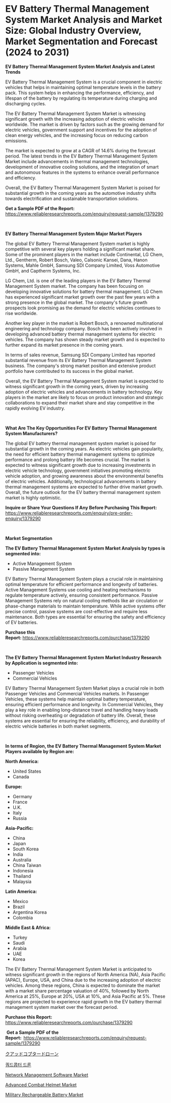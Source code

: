 <p><h1>EV Battery Thermal Management System Market Analysis and Market Size: Global Industry Overview, Market Segmentation and Forecast (2024 to 2031)</h1></p><p><strong>EV Battery Thermal Management System Market Analysis and Latest Trends</strong></p>
<p><p>EV Battery Thermal Management System is a crucial component in electric vehicles that helps in maintaining optimal temperature levels in the battery pack. This system helps in enhancing the performance, efficiency, and lifespan of the battery by regulating its temperature during charging and discharging cycles.</p><p>The EV Battery Thermal Management System Market is witnessing significant growth with the increasing adoption of electric vehicles worldwide. The market is driven by factors such as the growing demand for electric vehicles, government support and incentives for the adoption of clean energy vehicles, and the increasing focus on reducing carbon emissions.</p><p>The market is expected to grow at a CAGR of 14.6% during the forecast period. The latest trends in the EV Battery Thermal Management System Market include advancements in thermal management technologies, development of innovative cooling solutions, and the integration of smart and autonomous features in the systems to enhance overall performance and efficiency.</p><p>Overall, the EV Battery Thermal Management System Market is poised for substantial growth in the coming years as the automotive industry shifts towards electrification and sustainable transportation solutions.</p></p>
<p><strong>Get a Sample PDF of the Report:&nbsp;</strong> <a href="https://www.reliableresearchreports.com/enquiry/request-sample/1379290">https://www.reliableresearchreports.com/enquiry/request-sample/1379290</a></p>
<p>&nbsp;</p>
<p><strong>EV Battery Thermal Management System Major Market Players</strong></p>
<p><p>The global EV Battery Thermal Management System market is highly competitive with several key players holding a significant market share. Some of the prominent players in the market include Continental, LG Chem, Ltd., Gentherm, Robert Bosch, Valeo, Calsonic Kansei, Dana, Hanon Systems, Mahle GmbH, Samsung SDI Company Limited, Voss Automotive GmbH, and Captherm Systems, Inc.</p><p>LG Chem, Ltd. is one of the leading players in the EV Battery Thermal Management System market. The company has been focusing on developing innovative solutions for battery thermal management. LG Chem has experienced significant market growth over the past few years with a strong presence in the global market. The company's future growth prospects look promising as the demand for electric vehicles continues to rise worldwide.</p><p>Another key player in the market is Robert Bosch, a renowned multinational engineering and technology company. Bosch has been actively involved in developing advanced battery thermal management systems for electric vehicles. The company has shown steady market growth and is expected to further expand its market presence in the coming years.</p><p>In terms of sales revenue, Samsung SDI Company Limited has reported substantial revenue from its EV Battery Thermal Management System business. The company's strong market position and extensive product portfolio have contributed to its success in the global market.</p><p>Overall, the EV Battery Thermal Management System market is expected to witness significant growth in the coming years, driven by increasing adoption of electric vehicles and advancements in battery technology. Key players in the market are likely to focus on product innovation and strategic collaborations to expand their market share and stay competitive in the rapidly evolving EV industry.</p></p>
<p>&nbsp;</p>
<p><strong>What Are The Key Opportunities For EV Battery Thermal Management System Manufacturers?</strong></p>
<p><p>The global EV battery thermal management system market is poised for substantial growth in the coming years. As electric vehicles gain popularity, the need for efficient battery thermal management systems to optimize performance and prolong battery life becomes crucial. The market is expected to witness significant growth due to increasing investments in electric vehicle technology, government initiatives promoting electric vehicle adoption, and growing awareness about the environmental benefits of electric vehicles. Additionally, technological advancements in battery thermal management systems are expected to further drive market growth. Overall, the future outlook for the EV battery thermal management system market is highly optimistic.</p></p>
<p><strong>Inquire or Share Your Questions If Any Before Purchasing This Report:</strong> <a href="https://www.reliableresearchreports.com/enquiry/pre-order-enquiry/1379290">https://www.reliableresearchreports.com/enquiry/pre-order-enquiry/1379290</a></p>
<p>&nbsp;</p>
<p><strong>Market Segmentation</strong></p>
<p><strong>The EV Battery Thermal Management System Market Analysis by types is segmented into:</strong></p>
<p><ul><li>Active Management System</li><li>Passive Management System</li></ul></p>
<p><p>EV Battery Thermal Management System plays a crucial role in maintaining optimal temperature for efficient performance and longevity of batteries. Active Management Systems use cooling and heating mechanisms to regulate temperature actively, ensuring consistent performance. Passive Management Systems rely on natural cooling methods like air circulation or phase-change materials to maintain temperature. While active systems offer precise control, passive systems are cost-effective and require less maintenance. Both types are essential for ensuring the safety and efficiency of EV batteries.</p></p>
<p><strong>Purchase this Report:&nbsp;</strong><a href="https://www.reliableresearchreports.com/purchase/1379290">https://www.reliableresearchreports.com/purchase/1379290</a></p>
<p>&nbsp;</p>
<p><strong>The EV Battery Thermal Management System Market Industry Research by Application is segmented into:</strong></p>
<p><ul><li>Passenger Vehicles</li><li>Commercial Vehicles</li></ul></p>
<p><p>EV Battery Thermal Management System Market plays a crucial role in both Passenger Vehicles and Commercial Vehicles markets. In Passenger Vehicles, these systems help maintain optimal battery temperature, ensuring efficient performance and longevity. In Commercial Vehicles, they play a key role in enabling long-distance travel and handling heavy loads without risking overheating or degradation of battery life. Overall, these systems are essential for ensuring the reliability, efficiency, and durability of electric vehicle batteries in both market segments.</p></p>
<p>&nbsp;</p>
<p><strong>In terms of Region, the EV Battery Thermal Management System Market Players available by Region are:</strong></p>
<p>
    <p> <strong> North America: </strong>
        <ul>
            <li>United States</li>
            <li>Canada</li>
        </ul>
        </p> 
    <p> <strong> Europe: </strong>
        <ul>
            <li>Germany</li>
            <li>France</li>
            <li>U.K.</li>
            <li>Italy</li>
            <li>Russia</li>
        </ul>
        </p> 
    <p> <strong> Asia-Pacific: </strong>
        <ul>
            <li>China</li>
            <li>Japan</li>
            <li>South Korea</li>
            <li>India</li>
            <li>Australia</li>
            <li>China Taiwan</li>
            <li>Indonesia</li>
            <li>Thailand</li>
            <li>Malaysia</li>
        </ul>
        </p> 
    <p> <strong> Latin America: </strong>
        <ul>
            <li>Mexico</li>
            <li>Brazil</li>
            <li>Argentina Korea</li>
            <li>Colombia</li>
        </ul>
        </p> 
    <p> <strong> Middle East & Africa: </strong>
        <ul>
            <li>Turkey</li>
            <li>Saudi</li>
            <li>Arabia</li>
            <li>UAE</li>
            <li>Korea</li>
        </ul>
    </p>
    </p>
<p><p>The EV Battery Thermal Management System Market is anticipated to witness significant growth in the regions of North America (NA), Asia Pacific (APAC), Europe, USA, and China due to the increasing adoption of electric vehicles. Among these regions, China is expected to dominate the market with a market share percentage valuation of 40%, followed by North America at 25%, Europe at 20%, USA at 10%, and Asia Pacific at 5%. These regions are projected to experience rapid growth in the EV battery thermal management system market over the forecast period.</p></p>
<p><strong>Purchase this Report: </strong><a href="https://www.reliableresearchreports.com/purchase/1379290">https://www.reliableresearchreports.com/purchase/1379290</a></p>
<p>&nbsp;<strong>Get a Sample PDF of the Report:&nbsp;&nbsp;</strong><a href="https://www.reliableresearchreports.com/enquiry/request-sample/1379290">https://www.reliableresearchreports.com/enquiry/request-sample/1379290</a></p>
<p><strong></strong></p>
<p><p><a href="https://medium.com/@sheliamoneyz1c4jitzdb7wqt/%E3%82%AF%E3%82%A2%E3%83%83%E3%83%89%E3%82%B3%E3%83%97%E3%82%BF%E3%83%BC%E3%83%89%E3%83%AD%E3%83%BC%E3%83%B3%E5%B8%82%E5%A0%B4%E3%81%AF-%E5%B8%82%E5%A0%B4%E3%82%B7%E3%82%A7%E3%82%A2-%E5%B8%82%E5%A0%B4%E3%83%88%E3%83%AC%E3%83%B3%E3%83%89-%E5%B8%82%E5%A0%B4%E6%88%90%E9%95%B7%E3%81%AB%E9%96%A2%E3%81%99%E3%82%8B%E6%83%85%E5%A0%B1%E3%82%92%E6%8F%90%E4%BE%9B%E3%81%97%E3%81%BE%E3%81%99-32eff5f77e73">クアッドコプタードローン</a></p><p><a href="https://medium.com/@ronateganok8lzhvasjs9youd/%EC%BF%BC%EB%93%9C%EC%BD%A5%ED%84%B0-%EB%93%9C%EB%A1%A0-%EC%8B%9C%EC%9E%A5-%ED%86%B5%EC%B0%B0-%EC%8B%9C%EC%9E%A5-%EB%8F%99%ED%96%A5-%EC%84%B1%EC%9E%A5-2024%EB%85%84%EB%B6%80%ED%84%B0-2031%EB%85%84%EA%B9%8C%EC%A7%80-%EC%98%88%EC%B8%A1-481919e6dc6e">쿼드콥터 드론</a></p><p><a href="https://issuu.com/reportprime-2/docs/network-management-software-market-size-2030.pptx">Network Management Software Market</a></p><p><a href="https://view.publitas.com/reportprime-1/advanced-combat-helmet-market-size-and-growth-market-segmentation-regional-and-country-breakdowns-and-market-trends-for-period-from-2023-2030/">Advanced Combat Helmet Market</a></p><p><a href="https://sore-arch-6db.notion.site/Military-Rechargeable-Battery-Market-Research-Report-Provides-thorough-Industry-Overview-which-offe-bf270d622614407fb1afeca8ec507798">Military Rechargeable Battery Market</a></p></p>